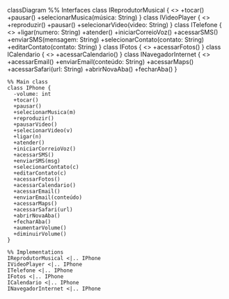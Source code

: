 classDiagram
    %% Interfaces
    class IReprodutorMusical {
      <<interface>>
      +tocar()
      +pausar()
      +selecionarMusica(música: String)
    }
    class IVideoPlayer {
      <<interface>>
      +reproduzir()
      +pausar()
      +selecionarVideo(video: String)
    }
    class ITelefone {
      <<interface>>
      +ligar(numero: String)
      +atender()
      +iniciarCorreioVoz()
      +acessarSMS()
      +enviarSMS(mensagem: String)
      +selecionarContato(contato: String)
      +editarContato(contato: String)
    }
    class IFotos {
      <<interface>>
      +acessarFotos()
    }
    class ICalendario {
      <<interface>>
      +acessarCalendario()
    }
    class INavegadorInternet {
      <<interface>>
      +acessarEmail()
      +enviarEmail(conteúdo: String)
      +acessarMaps()
      +acessarSafari(url: String)
      +abrirNovaAba()
      +fecharAba()
    }

    %% Main class
    class IPhone {
      -volume: int
      +tocar()
      +pausar()
      +selecionarMusica(m)
      +reproduzir()
      +pausarVideo()
      +selecionarVideo(v)
      +ligar(n)
      +atender()
      +iniciarCorreioVoz()
      +acessarSMS()
      +enviarSMS(msg)
      +selecionarContato(c)
      +editarContato(c)
      +acessarFotos()
      +acessarCalendario()
      +acessarEmail()
      +enviarEmail(conteúdo)
      +acessarMaps()
      +acessarSafari(url)
      +abrirNovaAba()
      +fecharAba()
      +aumentarVolume()
      +diminuirVolume()
    }

    %% Implementations
    IReprodutorMusical <|.. IPhone
    IVideoPlayer <|.. IPhone
    ITelefone <|.. IPhone
    IFotos <|.. IPhone
    ICalendario <|.. IPhone
    INavegadorInternet <|.. IPhone